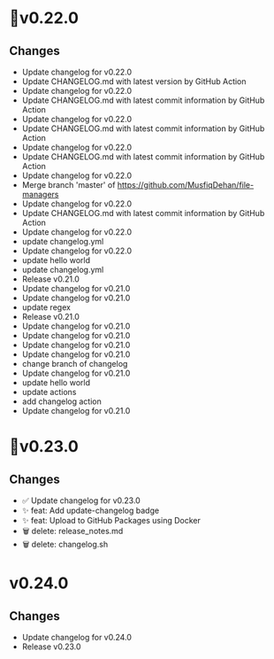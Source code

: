 # 🔖v0.22.0

## Changes

-   Update changelog for v0.22.0
-   Update CHANGELOG.md with latest version by GitHub Action
-   Update changelog for v0.22.0
-   Update CHANGELOG.md with latest commit information by GitHub Action
-   Update changelog for v0.22.0
-   Update CHANGELOG.md with latest commit information by GitHub Action
-   Update changelog for v0.22.0
-   Update CHANGELOG.md with latest commit information by GitHub Action
-   Update changelog for v0.22.0
-   Merge branch 'master' of https://github.com/MusfiqDehan/file-managers
-   Update changelog for v0.22.0
-   Update CHANGELOG.md with latest commit information by GitHub Action
-   Update changelog for v0.22.0
-   update changelog.yml
-   Update changelog for v0.22.0
-   update hello world
-   update changelog.yml
-   Release v0.21.0
-   Update changelog for v0.21.0
-   Update changelog for v0.21.0
-   update regex
-   Release v0.21.0
-   Update changelog for v0.21.0
-   Update changelog for v0.21.0
-   Update changelog for v0.21.0
-   Update changelog for v0.21.0
-   change branch of changelog
-   Update changelog for v0.21.0
-   update hello world
-   update actions
-   add changelog action
-   Update changelog for v0.21.0

# 🔖v0.23.0

## Changes

-   ✅ Update changelog for v0.23.0
-   ✨ feat: Add update-changelog badge
-   ✨ feat: Upload to GitHub Packages using Docker
-   🗑️ delete: release_notes.md
-   🗑️ delete: changelog.sh

# v0.24.0

## Changes

-   Update changelog for v0.24.0
-   Release v0.23.0
